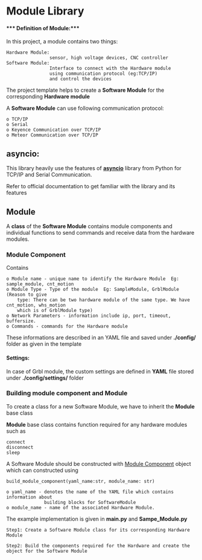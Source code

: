 # **Module Library**

#### *** Definition of Module:*** ####
In this project, a module contains two things:
    
    Hardware Module:
                    sensor, high voltage devices, CNC controller
    Software Module: 
                    Interface to connect with the Hardware module 
                    using communication protocol (eg:TCP/IP) 
                    and control the devices


The project template helps  to create a **Software Module** for the corresponding **Hardware module** 


A **Software Module** can use following communication protocol:

    o TCP/IP
    o Serial 
    o Keyence Communication over TCP/IP
    o Meteor Communication over TCP/IP

## **asyncio**:

This library heavily use the features of [**asyncio**](https://docs.python.org/3/library/asyncio.html) library from Python for TCP/IP and Serial Communication.

Refer  to official documentation to get familiar with the library and its features


## **Module** 

A **class** of the **Software Module** contains module components and individual functions to send commands and receive
data from the hardware modules.

### Module Component 
Contains 

    o Module name - unique name to identify the Hardware Module  Eg: sample_module, cnt_motion 
    o Module Type - Type of the module  Eg: SampleModule, GrblModule (Reason to give
        type: There can be two hardware module of the same type. We have cnt_motion, whs_motion
        which is of GrblModule type)
    o Network Parameters - information include ip, port, timeout, buffersize. 
    o Commands - commands for the Hardware module


These informations are described in an YAML file and saved under **./config/** folder as given in the template

#### Settings: 
In case of Grbl module, the custom settings are defined in **YAML** 
    file stored under **./config/settings/** folder




### Building module component and Module 

To create a class for a new Software Module, we have to inherit the **Module** base class


**Module** base class contains function required for any hardware modules such as

    connect
    disconnect
    sleep



A Software Module should be constructed with [Module Component](#module-component) object which can constructed using 

    build_module_component(yaml_name:str, module_name: str) 
    
    o yaml_name - denotes the name of the YAML file which contains information about
                  building blocks for SoftwareModule
    o module_name - name of the associated Hardware Module.

    
The example implementation is given in **main.py** and **Sampe_Module.py**

    Step1: Create a Software Module class for its corresponding Hardware Module

    Step2: Build the components required for the Hardware and create the object for the Software Module

















